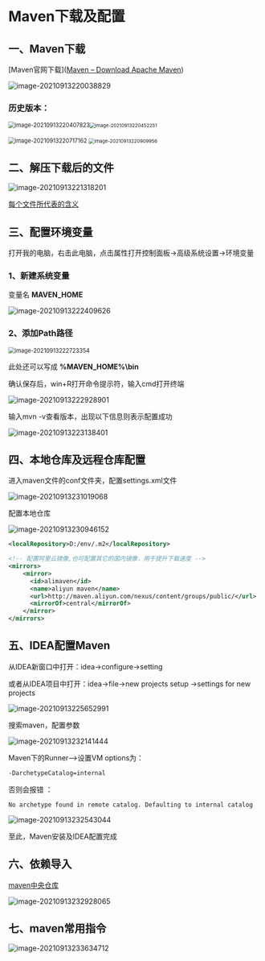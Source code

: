 # Maven下载及配置

## 一、Maven下载

[Maven官网下载]([Maven – Download Apache Maven](https://maven.apache.org/download.cgi))

![image-20210913220038829](C:\Users\15911\AppData\Roaming\Typora\typora-user-images\image-20210913220038829.png)

### 历史版本：

<img src="C:\Users\15911\AppData\Roaming\Typora\typora-user-images\image-20210913220407823.png" alt="image-20210913220407823" style="zoom: 80%;" /><img src="C:\Users\15911\AppData\Roaming\Typora\typora-user-images\image-20210913220452251.png" alt="image-20210913220452251" style="zoom:67%;" />

<img src="C:\Users\15911\AppData\Roaming\Typora\typora-user-images\image-20210913220717162.png" alt="image-20210913220717162" style="zoom:80%;" />



<img src="C:\Users\15911\AppData\Roaming\Typora\typora-user-images\image-20210913220909956.png" alt="image-20210913220909956" style="zoom:67%;" />



## 二、解压下载后的文件

![image-20210913221318201](C:\Users\15911\AppData\Roaming\Typora\typora-user-images\image-20210913221318201.png)

[每个文件所代表的含义](https://www.jb51.net/article/122251.htm)



## 三、配置环境变量

打开我的电脑，右击此电脑，点击属性打开控制面板->高级系统设置->环境变量

### 1、新建系统变量

变量名 **MAVEN_HOME**

![image-20210913222409626](C:\Users\15911\AppData\Roaming\Typora\typora-user-images\image-20210913222409626.png)

### 2、添加Path路径

<img src="C:\Users\15911\AppData\Roaming\Typora\typora-user-images\image-20210913222723354.png" alt="image-20210913222723354" style="zoom:80%;" />

此处还可以写成 **%MAVEN_HOME%\bin**

确认保存后，win+R打开命令提示符，输入cmd打开终端

![image-20210913222928901](C:\Users\15911\AppData\Roaming\Typora\typora-user-images\image-20210913222928901.png)

输入mvn -v查看版本，出现以下信息则表示配置成功

![image-20210913223138401](C:\Users\15911\AppData\Roaming\Typora\typora-user-images\image-20210913223138401.png)

## 四、本地仓库及远程仓库配置

进入maven文件的conf文件夹，配置settings.xml文件

![image-20210913231019068](C:\Users\15911\AppData\Roaming\Typora\typora-user-images\image-20210913231019068.png)

配置本地仓库

![image-20210913230946152](C:\Users\15911\AppData\Roaming\Typora\typora-user-images\image-20210913230946152.png)

```xml
<localRepository>D:/env/.m2</localRepository>
```

```xml
<!-- 配置阿里云镜像,也可配置其它的国内镜像，用于提升下载速度 -->
<mirrors>
	<mirror> 
      <id>alimaven</id> 
      <name>aliyun maven</name> 
      <url>http://maven.aliyun.com/nexus/content/groups/public/</url> 
      <mirrorOf>central</mirrorOf> 
    </mirror> 
</mirrors>
```





## 五、IDEA配置Maven

从IDEA新窗口中打开：idea->configure->setting

或者从IDEA项目中打开：idea->file->new projects setup ->settings for new projects

![image-20210913225652991](C:\Users\15911\AppData\Roaming\Typora\typora-user-images\image-20210913225652991.png)

搜索maven，配置参数

![image-20210913232141444](C:\Users\15911\AppData\Roaming\Typora\typora-user-images\image-20210913232141444.png)

Maven下的Runner—>设置VM options为：

```xml
-DarchetypeCatalog=internal
```

否则会报错 ：

```
No archetype found in remote catalog. Defaulting to internal catalog
```

![image-20210913232543044](C:\Users\15911\AppData\Roaming\Typora\typora-user-images\image-20210913232543044.png)

至此，Maven安装及IDEA配置完成

## 六、依赖导入

[maven中央仓库](https://mvnrepository.com/)

![image-20210913232928065](C:\Users\15911\AppData\Roaming\Typora\typora-user-images\image-20210913232928065.png)



## 七、maven常用指令

![image-20210913233634712](C:\Users\15911\AppData\Roaming\Typora\typora-user-images\image-20210913233634712.png)





